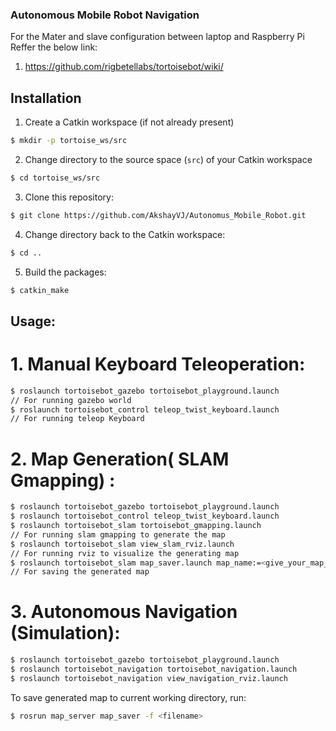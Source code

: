 ### Autonomous Mobile Robot Navigation

 For the Mater and slave configuration between laptop and Raspberry Pi Reffer the below link: 
1. https://github.com/rigbetellabs/tortoisebot/wiki/

## Installation

1. Create a Catkin workspace (if not already present)
  ```bash
  $ mkdir -p tortoise_ws/src
  ```
2. Change directory to the source space (`src`) of your Catkin workspace
  ```bash
  $ cd tortoise_ws/src
  ```
3. Clone this repository:
  ```bash
  $ git clone https://github.com/AkshayVJ/Autonomus_Mobile_Robot.git
  ```
4. Change directory back to the Catkin workspace:
  ```bash
  $ cd ..
  ```
5. Build the packages:
  ```bash
  $ catkin_make
  ```
## Usage:

# 1. Manual Keyboard Teleoperation:
```bash
$ roslaunch tortoisebot_gazebo tortoisebot_playground.launch
// For running gazebo world
$ roslaunch tortoisebot_control teleop_twist_keyboard.launch
// For running teleop Keyboard
```
# 2. Map Generation( SLAM Gmapping) :
```bash
$ roslaunch tortoisebot_gazebo tortoisebot_playground.launch
$ roslaunch tortoisebot_control teleop_twist_keyboard.launch
$ roslaunch tortoisebot_slam tortoisebot_gmapping.launch
// For running slam gmapping to generate the map
$ roslaunch tortoisebot_slam view_slam_rviz.launch
// For running rviz to visualize the generating map
$ roslaunch tortoisebot_slam map_saver.launch map_name:=<give_your_map_name>
// For saving the generated map
```
# 3. Autonomous Navigation (Simulation):
```bash
$ roslaunch tortoisebot_gazebo tortoisebot_playground.launch
$ roslaunch tortoisebot_navigation tortoisebot_navigation.launch
$ roslaunch tortoisebot_navigation view_navigation_rviz.launch
```
To save generated map to current working directory, run:
```bash
$ rosrun map_server map_saver -f <filename>
```
